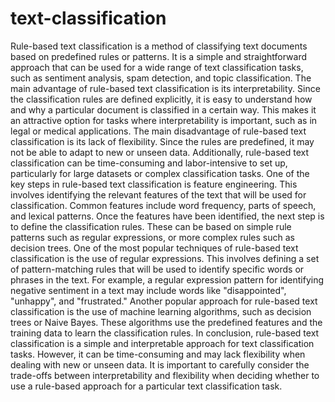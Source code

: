 # text-classification
Rule-based text classification is a method of classifying text documents based on predefined rules or patterns. It is a simple and straightforward approach that can be used for a wide range of text classification tasks, such as sentiment analysis, spam detection, and topic classification.
The main advantage of rule-based text classification is its interpretability. Since the classification rules are defined explicitly, it is easy to understand how and why a particular document is classified in a certain way. This makes it an attractive option for tasks where interpretability is important, such as in legal or medical applications.
The main disadvantage of rule-based text classification is its lack of flexibility. Since the rules are predefined, it may not be able to adapt to new or unseen data. Additionally, rule-based text classification can be time-consuming and labor-intensive to set up, particularly for large datasets or complex classification tasks.
One of the key steps in rule-based text classification is feature engineering. This involves identifying the relevant features of the text that will be used for classification. Common features include word frequency, parts of speech, and lexical patterns. Once the features have been identified, the next step is to define the classification rules. These can be based on simple rule patterns such as regular expressions, or more complex rules such as decision trees.
One of the most popular techniques of rule-based text classification is the use of regular expressions. This involves defining a set of pattern-matching rules that will be used to identify specific words or phrases in the text. For example, a regular expression pattern for identifying negative sentiment in a text may include words like "disappointed", "unhappy", and "frustrated."
Another popular approach for rule-based text classification is the use of machine learning algorithms, such as decision trees or Naive Bayes. These algorithms use the predefined features and the training data to learn the classification rules.
In conclusion, rule-based text classification is a simple and interpretable approach for text classification tasks. However, it can be time-consuming and may lack flexibility when dealing with new or unseen data. It is important to carefully consider the trade-offs between interpretability and flexibility when deciding whether to use a rule-based approach for a particular text classification task.

